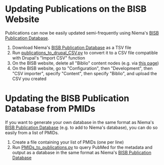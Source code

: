 # Updating Publications on the BISB Website
Publications can now be easily updated semi-frequently using Niema's [BISB Publication Database](https://docs.google.com/spreadsheets/d/1RbLJXoj9RzbB1eTLc1yQyk25iXGIti0L-YVYxv1E4Ws).

1. Download Niema's [BISB Publication Database](https://docs.google.com/spreadsheets/d/1RbLJXoj9RzbB1eTLc1yQyk25iXGIti0L-YVYxv1E4Ws) as a TSV file
2. Run [publications_to_drupal_CSV.py](scripts/publications_to_drupal_CSV.py) to convert it to a CSV file compatible with Drupal's "Import CSV" function
3. On the BISB website, delete all "Biblio" content nodes (e.g. via [this page](https://bioinformatics.ucsd.edu/admin/biblio-delete))
4. On the BISB website, go to "Configuration", then "Development", then "CSV importer", specify "Content", then specify "Biblio", and upload the CSV you created

# Updating the BISB Publication Database from PMIDs
If you want to generate your own database in the same format as Niema's [BISB Publication Database](https://docs.google.com/spreadsheets/d/1RbLJXoj9RzbB1eTLc1yQyk25iXGIti0L-YVYxv1E4Ws) (e.g. to add to Niema's database), you can do so easily from a list of PMIDs.

1. Create a file containing your list of PMIDs (one per line)
2. Run [PMIDs_to_publications.py](scripts/PMIDs_to_publications.py) to query PubMed for the metadata and output as a database in the same format as Niema's [BISB Publication Database](https://docs.google.com/spreadsheets/d/1RbLJXoj9RzbB1eTLc1yQyk25iXGIti0L-YVYxv1E4Ws)
